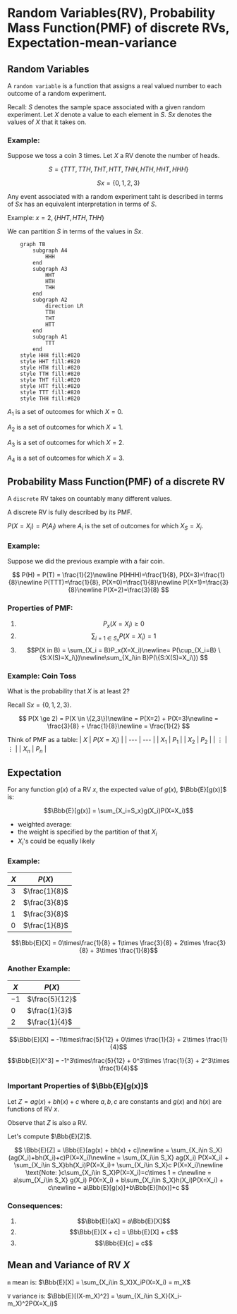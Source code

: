 # Random Variables(RV), Probability Mass Function(PMF) of discrete RVs, Expectation-mean-variance

## Random Variables

A `random variable` is a function that assigns a real valued number to each outcome of a random experiment. 

Recall: $S$ denotes the sample space associated with a given random experiment. Let $X$ denote a value to each element in $S$. $Sx$ denotes the values of $X$ that it takes on.

### Example:

Suppose we toss a coin 3 times. Let $X$ a RV denote the number of heads.

$$
S = \{TTT, TTH, THT, HTT, THH, HTH, HHT, HHH\}
$$

$$
Sx = \{0, 1, 2, 3\}
$$

Any event associated with a random experiment taht is described in terms of $Sx$ has an equivalent interpretation in terms of $S$.

Example: $x=2, \{HHT, HTH, THH\}$

We can partition $S$ in terms of the values in $Sx$.

```mermaid
    graph TB
        subgraph A4
            HHH
        end
        subgraph A3
            HHT
            HTH
            THH
        end
        subgraph A2
            direction LR
            TTH
            THT
            HTT
        end
        subgraph A1
            TTT
        end
    style HHH fill:#820
    style HHT fill:#820
    style HTH fill:#820
    style TTH fill:#820
    style THT fill:#820
    style HTT fill:#820
    style TTT fill:#820
    style THH fill:#820
```

$A_1$ is a set of outcomes for which $X=0$.

$A_2$ is a set of outcomes for which $X=1$.

$A_3$ is a set of outcomes for which $X=2$.

$A_4$ is a set of outcomes for which $X=3$.

## Probability Mass Function(PMF) of a discrete RV

A `discrete` RV takes on countably many different values.

A discrete RV is fully described by its PMF.

$P(X=X_i) = P(A_I)$ where $A_i$ is the set of outcomes for which $X_S = X_i$.

### Example:

Suppose we did the previous example with a fair coin. 

$$
P(H) = P(T) = \frac{1}{2}\newline
P(HHH)=\frac{1}{8}, P(X=3)=\frac{1}{8}\newline
P(TTT)=\frac{1}{8}, P(X=0)=\frac{1}{8}\newline
P(X=1)=\frac{3}{8}\newline
P(X=2)=\frac{3}{8}
$$

### Properties of PMF:

1. $$P_x(X=X_i) \ge 0$$
2. $$\sum_{i=1 \in S_x}P(X=X_i) = 1$$
3. $$P(X in B) = \sum_{X_i = B}P_x(X=X_i)\newline= P(\cup_{X_i=B} \{S:X(S)=X_i\})\newline\sum_{X_i\in B}P(\{S:X(S)=X_i\})
$$

### Example: Coin Toss

What is the probability that $X$ is at least $2$?

Recall $Sx = \{0,1,2,3\}$.

$$
P(X \ge 2) = P(X \in \{2,3\})\newline
= P(X=2) + P(X=3)\newline
= \frac{3}{8} + \frac{1}{8}\newline
= \frac{1}{2}
$$

Think of PMF as a table:
| $X$ | $P(X=X_i)$ |
| --- | --- |
| $X_1$ | $P_1$ |
| $X_2$ | $P_2$ |
| $\vdots$ | $\vdots$ |
| $X_n$ | $P_n$ |

## Expectation

For any function $g(x)$ of a RV $x$, the expected value of $g(x)$, $\Bbb{E}[g(x)]$ is:

$$\Bbb{E}[g(x)] = \sum_{X_i=S_x}g(X_i)P(X=X_i)$$

* weighted average:
* the weight is specified by the partition of that $X_i$
* $X_i$'s could be equally likely

### Example:
| $X$ | $P(X)$ |
| --- | --- |
| $3$ | $\frac{1}{8}$ |
| $2$ | $\frac{3}{8}$ |
| $1$ | $\frac{3}{8}$ |
| $0$ | $\frac{1}{8}$ |

$$\Bbb{E}[X] = 0\times\frac{1}{8} + 1\times \frac{3}{8} + 2\times \frac{3}{8} + 3\times \frac{1}{8}$$

### Another Example:

| $X$ | $P(X)$ |
| --- | --- |
| $-1$ | $\frac{5}{12}$ |
| $0$ | $\frac{1}{3}$ |
| $2$ | $\frac{1}{4}$ |

$$\Bbb{E}[X] = -1\times\frac{5}{12} + 0\times \frac{1}{3} + 2\times \frac{1}{4}$$

$$\Bbb{E}[X^3] = -1^3\times\frac{5}{12} + 0^3\times \frac{1}{3} + 2^3\times \frac{1}{4}$$

### Important Properties of $\Bbb{E}[g(x)]$

Let $Z = ag(x)+bh(x) + c$ where $a,b,c$ are constants and $g(x)$ and $h(x)$ are functions of RV $x$.

Observe that $Z$ is also a RV.

Let's compute $\Bbb{E}[Z]$.

$$
\Bbb{E}[Z] = \Bbb{E}[ag(x) + bh(x) + c]\newline
= \sum_{X_i\in S_X}(ag(X_i)+bh(X_i)+c)P(X=X_i)\newline
= \sum_{X_i\in S_X} ag(X_i) P(X=X_i) + \sum_{X_i\in S_X}bh(X_i)P(X=X_i)+ \sum_{X_i\in S_X}c P(X=X_i)\newline
\text{Note: }c\sum_{X_i\in S_X}P(X=X_i)=c\times 1 = c\newline
= a\sum_{X_i\in S_X} g(X_i) P(X=X_i) + b\sum_{X_i\in S_X}h(X_i)P(X=X_i) + c\newline
= a\Bbb{E}[g(x)]+b\Bbb{E}[h(x)]+c
$$

### Consequences:

1. $$\Bbb{E}[aX] = a\Bbb{E}[X]$$
2. $$\Bbb{E}[X + c] = \Bbb{E}[X] + c$$
3. $$\Bbb{E}[c] = c$$

## Mean and Variance of RV $X$

`m` mean is: $\Bbb{E}[X] = \sum_{X_i\in S_X}X_iP(X=X_i) = m_X$

`V` variance is: $\Bbb{E}[(X-m_X)^2] = \sum_{X_i\in S_X}(X_i-m_X)^2P(X=X_i)$
